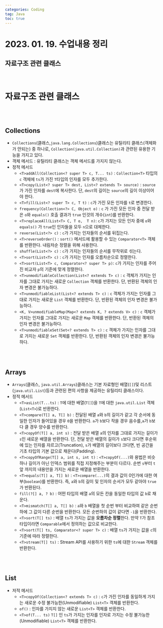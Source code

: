 ```yaml
---
categories: Coding	
tag: Java
toc: true
---
```


# 2023. 01. 19. 수업내용 정리
## 자료구조 관련 클래스

<br>

# 자료구조 관련 클래스
<br><br>
## Collections
* `Collections`(클래스,`java.lang.Collections`)클래스는 유틸리티 클래스(객체화가 안되는) 중 하나로, `Collection(java.util.Collection)`과 관련된 유용한 기능을 가지고 있다.
* 객체 메서드 : 유틸리티 클래스는 객체 메서드를 가지지 않는다.
* 정적 메서드 
  * `<T>addAll(Collection<? super T> c, T... ts)` : `Collection<T>` 타입의 `c` 객체에 `ts`가 가진 `T`타입의 인자를 모두 추가한다. 
  * `<T>copy(List<? super T> dest, List<? extends T> source)` : `source`가 가진 인자를 `dest`에 복사한다. 단, `dest`의 길이는 `source`의 길이 이상이어야 한다. 
  * `<T>fill(List<? super T> c, T t)` : `c`가 가진 모든 인자를 `t`로 변경한다. 
  * `frequency(Collection<?> C, Object o)` : `c` 가 가진 모든 인자 중 전달 받은 `o`와 `equals()` 호출 결과가 `true` 인것의 개수(`int`)를 반환한다. 
  * `<T>replaceAll(List<T> C, T o,  T n)`: `c`가 가지는 모든 인자 중에 `o`와 `equals()` 가 `true`인 인자들을 모두 `n`으로 대체한다. 
  * `reverse(List<?> c)` : `c`가 가지는 인자들의 순서를 뒤집는다.
  * `<T>reverseOrder()` : `sort()` 메서드에 활용할 수 있는 `Comparator<T>` 객체를 반환한다. 내림차순 정렬을 위해 사용한다.
  * `shuffle(List<?> c)` : `c`가 가지는 인자들의 순서를 무작위로 섞는다. 
  * `<T>sort(List<T> c)` : `c`가 가지는 인자를 오름차순으로 정렬한다. 
  * `<T>sort(List<T> c, Comparator<? super T> p)`: `c`가 가지는 인자를 주어진 비교자 `p`의 기준에 맞게 정렬한다.
  * `<T>unmodifiableCollection(List<? extends T> c)` : `c` 객체가 가지는 인자를 그대로 가지는 새로운 `Collection` 객체를 반환한다. 단, 반환된 객체의 인자 변경은 불가능하다.
  * `<T>unmodifiableList(List<? extends T> c)` : `c` 객체가 가지는 인자를 그대로 가지는 새로운 `List` 객체를 반환한다. 단, 반환된 객체의 인자 변경은 불가능하다. 
  * `<K, V>unmodifiableMap(Map<? extends K, ? extends V> c)` : `c` 객체가 가지는 인자를 그대로 가지는 새로운 `Map` 객체를 반환한다. 단, 반환된 객체의 인자 변경은 불가능하다. 
  * `<T>unmodifiableSet(Set<? extends T> c)` : `c` 객체가 가지는 인자를 그대로 가지는 새로운 `Set` 객체를 반환한다. 단, 반환된 객체의 인자 변경은 불가능하다.

<br><br>

## Arrays
* `Arrays`(클래스, `java.util.Arrays`)클래스는 기본 자료형인 배열(`[]`)및 리스트(`java.util.List`)등과 관련된 편의 사항을 제공하는 유틸리티 클래스이다. 
* 정적 메서드
  * `<T>asList(T...ts)` : `T`에 대한 배열(`T[]`)을 `T`에 대한 `java.util.List` 객체(`List<T>`)로 반환한다.
  * `<T>compare(T[] a, T[] b)` : 전달된 배열 `a`와 `b`의 길이가 같고 각 순서에 동일한 인자가 들어있을 경우 `0`을 반환한다. `a`가 `b`보다 작을 경우 음수를,`a`가 `b`보다 클 경우 양수를 반환한다. 
  * `<T>copyOf(T[] a, int s)` : 전달 받은 배열 `a`의 인자를 그대로 가지는 길이가 `s`인 새로운 배열을 반환한다. 단, 전달 받은 배열의 길이가 `s`보다 크다면 후순위에 있는 인자를 자르고(Truncation), `s`가 배열의 길이보다 크다면, 빈 공간을 기초 타입의 기본 값으로 채운다(Padding).
  * `<T>copyOfRange(T[] a, int s, int t)` : `<T>copyOf(...)`와 용법은 비슷하나 길이가 아닌 인덱스 범위를 직접 지정해주는 부분이 다르다. 순번 `s`부터 `t` 앞 까지의 내용만을 가지는 새로운 배열을 반환한다. 
  * `<T>equals(T[] a, T[] b)` : `<T>compare(...)`의 결과 값이 0인가에 대한 여부(`boolean`)를 반환한다. 즉, `a`와 `b`의 길이 및 인자의 순서가 모두 같아야 `true`가 반환된다.
  * `fill(?[] a, ? b)` : 어떤 타입의 배열 `a`의 모든 칸을 동일한 타입의 값 `b`로 채운다. 
  * `<T>mismatch(T[] a, T[] b)` : `a`와 `b` 배열을 첫 순번 부터 비교하여 같은 순번하에 그 값이 다른 순번을 반환한다. 모든 순번하의 값이 같다면 `-1`을 반환한다.
  * `<T>sort(T[] ts)` : 배열 `ts`가 가지는 값을 **오름차순 정렬**한다. 만약 `T`가 참조타입이라면 `Comparable`에서 정의하는 값으로 비교한다. 
  * `<T>sort(T[] ts, Comparator<? super T> c)` : 배열 `ts`가 가지는 값을 `c`의 기준에 따라 정렬한다.
  * `<T>stream(T[] ts)` : Stream API를 사용하기 위한 `ts`에 대한 `Stream` 객체를 반환한다. 

<br><br>

## List
* 저적 메서드
  * `<T>copyOf(Collection<? extends T> c)` : `c`가 가진 인자를 동일하게 가지는 새로운 수정 불가능한(Unmodifiable) `List<T>` 객체를 반환한다. 
  * `of()` : 인자를 가지지 않는 새로운 `List<T>` 객체를 반환한다. 
  * `<T>of(T... ts)` `T[]` 인 `ts`가 가지는 인자를 인자로 가지는 수정 불가능한(Unmodifiable) `List<T>` 객체를 반환한다. 

